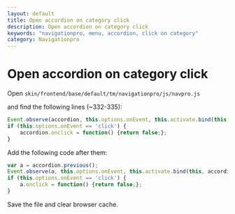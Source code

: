 ```yaml
---
layout: default
title: Open accordion on category click
description: Open accordion on category click
keywords: "navigationpro, menu, accordion, click on category"
category: Navigationpro
---
```


# Open accordion on category click

Open `skin/frontend/base/default/tm/navigationpro/js/navpro.js`

and find the following lines (~332-335):

```javascript
Event.observe(accordion, this.options.onEvent, this.activate.bind(this, accordion), false);
if (this.options.onEvent == 'click') {
    accordion.onclick = function() {return false;};
}
```

Add the following code after them:

```javascript
var a = accordion.previous();
Event.observe(a, this.options.onEvent, this.activate.bind(this, accordion), false);
if (this.options.onEvent == 'click') {
    a.onclick = function() {return false;};
}
```

Save the file and clear browser cache.
